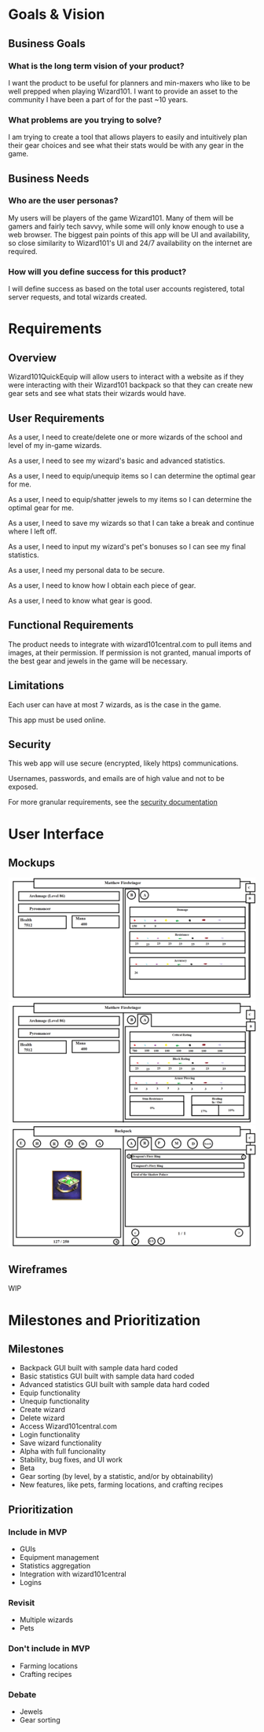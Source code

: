 # Goals & Vision
## Business Goals
### What is the long term vision of your product?
I want the product to be useful for planners and min-maxers who like to be well prepped when playing Wizard101.
I want to provide an asset to the community I have been a part of for the past ~10 years.

### What problems are you trying to solve?
I am trying to create a tool that allows players to easily and intuitively plan their gear choices and see what their stats would be with any gear in the game.

## Business Needs
### Who are the user personas?
My users will be players of the game Wizard101. Many of them will be gamers and fairly tech savvy, while some will only know enough to use a web browser.
The biggest pain points of this app will be UI and availability, so close similarity to Wizard101's UI and 24/7 availability on the internet are required.

### How will you define success for this product?
I will define success as based on the total user accounts registered, total server requests, and total wizards created.

# Requirements
## Overview
Wizard101QuickEquip will allow users to interact with a website as if they were interacting
with their Wizard101 backpack so that they can create new gear sets and see what stats their
wizards would have.

## User Requirements
As a user, I need to create/delete one or more wizards of the school and level of my in-game wizards.

As a user, I need to see my wizard's basic and advanced statistics.

As a user, I need to equip/unequip items so I can determine the optimal gear for me.

As a user, I need to equip/shatter jewels to my items so I can determine the optimal gear for me.

As a user, I need to save my wizards so that I can take a break and continue where I left off.

As a user, I need to input my wizard's pet's bonuses so I can see my final statistics.

As a user, I need my personal data to be secure.

As a user, I need to know how I obtain each piece of gear.

As a user, I need to know what gear is good.

## Functional Requirements
The product needs to integrate with wizard101central.com to pull items and images, at their permission.
If permission is not granted, manual imports of the best gear and jewels in the game will be necessary.

## Limitations
Each user can have at most 7 wizards, as is the case in the game.

This app must be used online.

## Security
This web app will use secure (encrypted, likely https) communications.

Usernames, passwords, and emails are of high value and not to be exposed.

For more granular requirements, see the [security documentation](SECURITY.md)

# User Interface
## Mockups
![User interface mockup for wizard basic statistics](mockup1.png "Basic statistics")
![User interface mockup for wizard advanced statistics](mockup2.png "Advanced statistics")
![User interface mockup for wizard backpack](mockup3.png "Backpack")

## Wireframes
WIP

# Milestones and Prioritization
## Milestones
* Backpack GUI built with sample data hard coded
* Basic statistics GUI built with sample data hard coded
* Advanced statistics GUI built with sample data hard coded
* Equip functionality
* Unequip functionality
* Create wizard
* Delete wizard
* Access Wizard101central.com
* Login functionality
* Save wizard functionality
* Alpha with full funcionality
* Stability, bug fixes, and UI work
* Beta
* Gear sorting (by level, by a statistic, and/or by obtainability)
* New features, like pets, farming locations, and crafting recipes

## Prioritization
### Include in MVP
* GUIs
* Equipment management
* Statistics aggregation
* Integration with wizard101central
* Logins

### Revisit
* Multiple wizards
* Pets

### Don't include in MVP
* Farming locations
* Crafting recipes

### Debate
* Jewels
* Gear sorting
